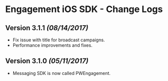 Engagement iOS SDK - Change Logs
================================

Version 3.1.1 *(08/14/2017)*
----------------------------
* Fix issue with title for broadcast campaigns.
* Performance improvements and fixes.


Version 3.1.0 *(05/11/2017)*
----------------------------
* Messaging SDK is now called PWEngagement.



